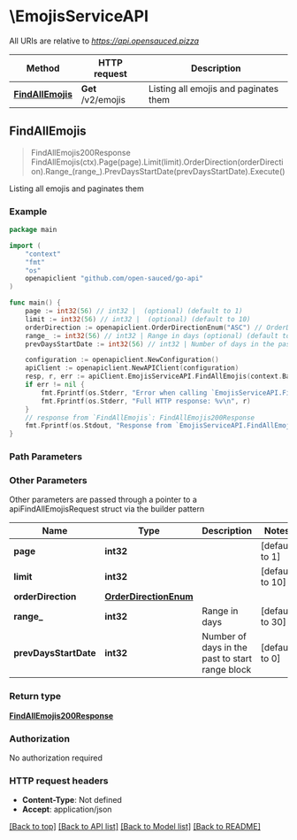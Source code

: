 # \EmojisServiceAPI

All URIs are relative to *https://api.opensauced.pizza*

Method | HTTP request | Description
------------- | ------------- | -------------
[**FindAllEmojis**](EmojisServiceAPI.md#FindAllEmojis) | **Get** /v2/emojis | Listing all emojis and paginates them



## FindAllEmojis

> FindAllEmojis200Response FindAllEmojis(ctx).Page(page).Limit(limit).OrderDirection(orderDirection).Range_(range_).PrevDaysStartDate(prevDaysStartDate).Execute()

Listing all emojis and paginates them

### Example

```go
package main

import (
    "context"
    "fmt"
    "os"
    openapiclient "github.com/open-sauced/go-api"
)

func main() {
    page := int32(56) // int32 |  (optional) (default to 1)
    limit := int32(56) // int32 |  (optional) (default to 10)
    orderDirection := openapiclient.OrderDirectionEnum("ASC") // OrderDirectionEnum |  (optional)
    range_ := int32(56) // int32 | Range in days (optional) (default to 30)
    prevDaysStartDate := int32(56) // int32 | Number of days in the past to start range block (optional) (default to 0)

    configuration := openapiclient.NewConfiguration()
    apiClient := openapiclient.NewAPIClient(configuration)
    resp, r, err := apiClient.EmojisServiceAPI.FindAllEmojis(context.Background()).Page(page).Limit(limit).OrderDirection(orderDirection).Range_(range_).PrevDaysStartDate(prevDaysStartDate).Execute()
    if err != nil {
        fmt.Fprintf(os.Stderr, "Error when calling `EmojisServiceAPI.FindAllEmojis``: %v\n", err)
        fmt.Fprintf(os.Stderr, "Full HTTP response: %v\n", r)
    }
    // response from `FindAllEmojis`: FindAllEmojis200Response
    fmt.Fprintf(os.Stdout, "Response from `EmojisServiceAPI.FindAllEmojis`: %v\n", resp)
}
```

### Path Parameters



### Other Parameters

Other parameters are passed through a pointer to a apiFindAllEmojisRequest struct via the builder pattern


Name | Type | Description  | Notes
------------- | ------------- | ------------- | -------------
 **page** | **int32** |  | [default to 1]
 **limit** | **int32** |  | [default to 10]
 **orderDirection** | [**OrderDirectionEnum**](OrderDirectionEnum.md) |  | 
 **range_** | **int32** | Range in days | [default to 30]
 **prevDaysStartDate** | **int32** | Number of days in the past to start range block | [default to 0]

### Return type

[**FindAllEmojis200Response**](FindAllEmojis200Response.md)

### Authorization

No authorization required

### HTTP request headers

- **Content-Type**: Not defined
- **Accept**: application/json

[[Back to top]](#) [[Back to API list]](../README.md#documentation-for-api-endpoints)
[[Back to Model list]](../README.md#documentation-for-models)
[[Back to README]](../README.md)


